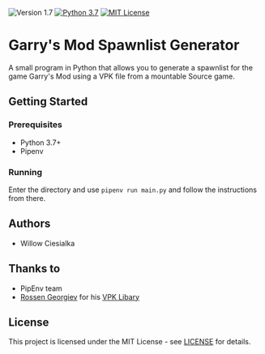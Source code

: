 ![Version 1.7](https://img.shields.io/badge/Version-1.7-informational.svg) [![Python 3.7](https://img.shields.io/badge/Python-3.7-blue.svg)](https://www.python.org/downloads/release/python-373/) [![MIT License](https://img.shields.io/badge/License-MIT-green.svg)](LICENSE)

# Garry's Mod Spawnlist Generator

A small program in Python that allows you to generate a spawnlist for the game Garry's Mod using a VPK file from a mountable Source game.

## Getting Started

### Prerequisites

- Python 3.7+
- Pipenv

### Running

Enter the directory and use `pipenv run main.py` and follow the instructions from there.

## Authors

- Willow Ciesialka

## Thanks to

- PipEnv team
- [Rossen Georgiev](https://github.com/rossengeorgiev) for his [VPK Libary](https://github.com/ValvePython/vpk)

## License

This project is licensed under the MIT License - see [LICENSE](LICENSE) for details.
